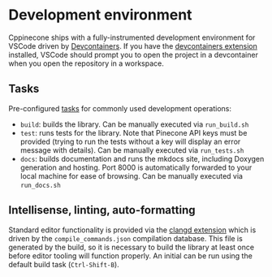 # Development environment

Cppinecone ships with a fully-instrumented development environment for VSCode driven by
[Devcontainers](https://code.visualstudio.com/docs/devcontainers/containers). If you have the
[devcontainers extension](https://marketplace.visualstudio.com/items?itemName=ms-vscode-remote.remote-containers)
installed, VSCode should prompt you to open the project in a devcontainer when you open the repository in a workspace.

## Tasks

Pre-configured [tasks](https://code.visualstudio.com/docs/editor/tasks) for commonly used development operations:

* `build`: builds the library. Can be manually executed via `run_build.sh`
* `test`: runs tests for the library. Note that Pinecone API keys must be provided (trying to run the tests without a
  key will display an error message with details). Can be manually executed via `run_tests.sh`
* `docs`: builds documentation and runs the mkdocs site, including Doxygen generation and hosting. Port 8000 is
  automatically forwarded to your local machine for ease of browsing. Can be manually executed via `run_docs.sh`

## Intellisense, linting, auto-formatting

Standard editor functionality is provided via the [clangd
extension](https://marketplace.visualstudio.com/items?itemName=llvm-vs-code-extensions.vscode-clangd) which is driven
by the `compile_commands.json` compilation database. This file is generated by the build, so it is necessary to build
the library at least once before editor tooling will function properly. An initial can be run using the default build
task (`Ctrl-Shift-B`).